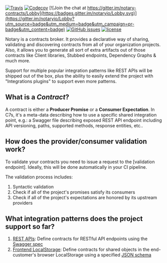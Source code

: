[![Travis](https://img.shields.io/travis/notaryio/notary.svg?style=flat-square)](https://travis-ci.org/notaryio/notary) [![Codecov](https://img.shields.io/codecov/c/github/notaryio/notary.svg?style=flat-square)](https://codecov.io/gh/notaryio/notary) [![Join the chat at https://gitter.im/notary-contracts/Lobby](https://badges.gitter.im/notaryio/Lobby.svg)](https://gitter.im/notaryio/Lobby?utm_source=badge&utm_medium=badge&utm_campaign=pr-badge&utm_content=badge) [![GitHub issues](https://img.shields.io/github/issues/notaryio/notary.svg?style=flat-square)](https://github.com/notaryio/notary/issues) [![license](https://img.shields.io/github/license/notaryio/notary.svg?style=flat-square)](https://github.com/notaryio/notary/blob/master/LICENSE) 

Notary is a contracts broker. It provides a declarative way of sharing, validating and discovering contracts from all of your organization projects. Also, it allows you to generate all sort of extra artifacts out of those contracts like Client libraries, Stubbed endpoints, Dependency Graphs & much more.

Support for multiple popular integration patterns like REST APIs will be shipped out of the box, plus the ability to easily extend the project with "Integrations plugins" to support even more patterns.

## What is a *Contract*?

A contract is either a **Producer Promise** or a **Consumer Expectation**. In C7s, it's a meta-data describing how to use a specific shared integration point, e.g.: a Swagger file describing exposed REST API endpoint including API versioning, paths, supported methods, response entities, etc..

## How does the provider/consumer validation work?
To validate your contracts you need to issue a request to the [validation endpoint]. Ideally, this will be done automatically in your CI pipeline.

The validation process includes:

1. Syntactic validation
1. Check if all of the project's promises satisfy its consumers
1. Check if all of the project's expectations are honored by its upstream providers

## What integration patterns does the project support so far?
1. [REST APIs](src/contracts/integrations/rest/README.md): Define contracts for RESTful API endpoints using the [Swagger spec](http://swagger.io/specification/)
1. [Frontend LocalStorage](src/contracts/integrations/localstorage/README.md): Define contracts for shared objects in the end-customer's browser LocalStorage using a specified [JSON schema](http://json-schema.org/)

